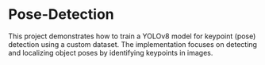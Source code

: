 # Pose-Detection
This project demonstrates how to train a YOLOv8 model for keypoint (pose) detection using a custom dataset. The implementation focuses on detecting and localizing object poses by identifying keypoints in images.
